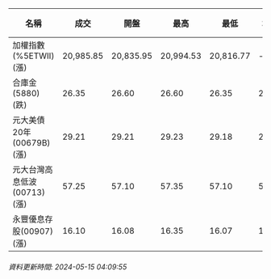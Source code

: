 | 名稱 | 成交 | 開盤 | 最高 | 最低 | 均價 | 成交金額(億) | 昨收 | 漲跌幅 | 漲跌 | 總量 | 昨量 | 振幅 |
| -------- | -------- | -------- | -------- |-------- | -------- | -------- |-------- |-------- |-------- | -------- | -------- |-------- |
|加權指數(%5ETWII) (漲)|20,985.85|20,835.95|20,994.53|20,816.77|-|4,700.33|20,857.71|0.61%|128.14|9,035,494|0|0.85%|
|合庫金(5880) (跌)|26.35|26.60|26.60|26.35|26.40|1.67|26.60|0.94%|0.25|6,327|8,978|0.94%|
|元大美債20年(00679B) (漲)|29.21|29.21|29.23|29.18|29.20|10.75|29.18|0.10%|0.03|36,796|44,032|0.17%|
|元大台灣高息低波(00713) (漲)|57.25|57.10|57.35|57.10|57.24|1.97|57.00|0.44%|0.25|3,442|4,628|0.44%|
|永豐優息存股(00907) (漲)|16.10|16.08|16.35|16.07|16.22|1.27|16.08|0.12%|0.02|7,830|5,497|1.74%|
###### 資料更新時間: 2024-05-15 04:09:55